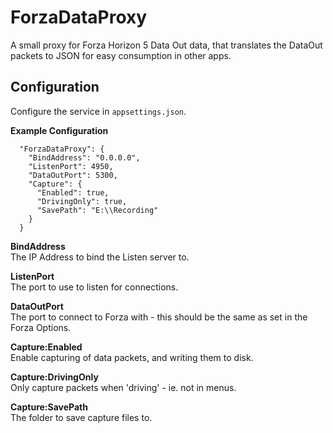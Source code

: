 # ForzaDataProxy
A small proxy for Forza Horizon 5 Data Out data, that translates the DataOut packets to JSON for easy consumption in other apps.

## Configuration
Configure the service in `appsettings.json`.

**Example Configuration**
```
  "ForzaDataProxy": {
    "BindAddress": "0.0.0.0",
    "ListenPort": 4950,
    "DataOutPort": 5300,
    "Capture": {
      "Enabled": true,
      "DrivingOnly": true,
      "SavePath": "E:\\Recording"
    }
  }
```

**BindAddress**  
The IP Address to bind the Listen server to.

**ListenPort**  
The port to use to listen for connections.

**DataOutPort**  
The port to connect to Forza with - this should be the same as set in the Forza Options.

**Capture:Enabled**  
Enable capturing of data packets, and writing them to disk.

**Capture:DrivingOnly**  
Only capture packets when 'driving' - ie. not in menus.

**Capture:SavePath**  
The folder to save capture files to.
